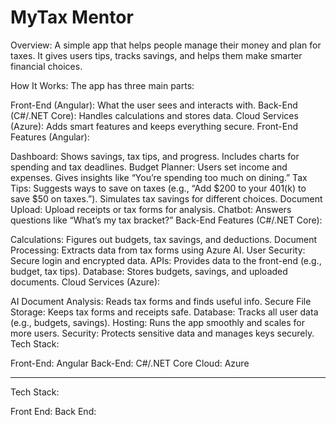 # MyTax Mentor

Overview:
A simple app that helps people manage their money and plan for taxes. It gives users tips, tracks savings, and helps them make smarter financial choices.

How It Works:
The app has three main parts:

Front-End (Angular): What the user sees and interacts with.
Back-End (C#/.NET Core): Handles calculations and stores data.
Cloud Services (Azure): Adds smart features and keeps everything secure.
Front-End Features (Angular):

Dashboard:
Shows savings, tax tips, and progress.
Includes charts for spending and tax deadlines.
Budget Planner:
Users set income and expenses.
Gives insights like “You’re spending too much on dining.”
Tax Tips:
Suggests ways to save on taxes (e.g., “Add $200 to your 401(k) to save $50 on taxes.”).
Simulates tax savings for different choices.
Document Upload:
Upload receipts or tax forms for analysis.
Chatbot:
Answers questions like “What’s my tax bracket?”
Back-End Features (C#/.NET Core):

Calculations:
Figures out budgets, tax savings, and deductions.
Document Processing:
Extracts data from tax forms using Azure AI.
User Security:
Secure login and encrypted data.
APIs:
Provides data to the front-end (e.g., budget, tax tips).
Database:
Stores budgets, savings, and uploaded documents.
Cloud Services (Azure):

AI Document Analysis: Reads tax forms and finds useful info.
Secure File Storage: Keeps tax forms and receipts safe.
Database: Tracks all user data (e.g., budgets, savings).
Hosting: Runs the app smoothly and scales for more users.
Security: Protects sensitive data and manages keys securely.
Tech Stack:

Front-End: Angular
Back-End: C#/.NET Core
Cloud: Azure

---------------------------------------------------------------------------------------------------------------------------------------
Tech Stack:

Front End:
Back End: 
